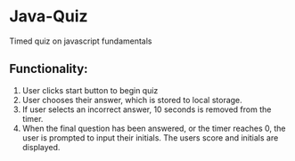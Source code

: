 # Java-Quiz
Timed quiz on javascript fundamentals

## Functionality: 

1. User clicks start button to begin quiz
2. User chooses their answer, which is stored to local storage.
3. If user selects an incorrect answer, 10 seconds is removed from the timer.
4. When the final question has been answered, or the timer reaches 0, the user is prompted to input their initials.
The users score and initials are displayed.